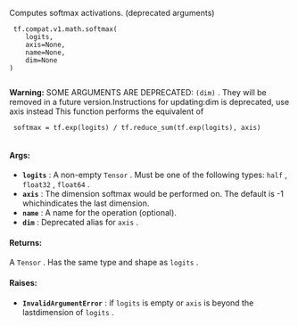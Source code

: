 Computes softmax activations. (deprecated arguments)

```
 tf.compat.v1.math.softmax(
    logits,
    axis=None,
    name=None,
    dim=None
)
 
```


**Warning:**  SOME ARGUMENTS ARE DEPRECATED:  `(dim)` . They will be removed in a future version.Instructions for updating:dim is deprecated, use axis instead
This function performs the equivalent of

```
 softmax = tf.exp(logits) / tf.reduce_sum(tf.exp(logits), axis)
 
```

#### Args:
- **`logits`** : A non-empty  `Tensor` . Must be one of the following types:  `half` , `float32` ,  `float64` .
- **`axis`** : The dimension softmax would be performed on. The default is -1 whichindicates the last dimension.
- **`name`** : A name for the operation (optional).
- **`dim`** : Deprecated alias for  `axis` .


#### Returns:
A  `Tensor` . Has the same type and shape as  `logits` .

#### Raises:
- **`InvalidArgumentError`** : if  `logits`  is empty or  `axis`  is beyond the lastdimension of  `logits` .
